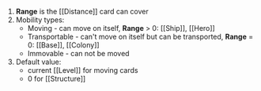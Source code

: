 1. **Range** is the [[Distance]] card can cover
2. Mobility types:
	- Moving - can move on itself, **Range** > 0: [[Ship]], [[Hero]]
	- Transportable - can't move on itself but can be transported, **Range** = 0: [[Base]], [[Colony]]
	- Immovable - can not be moved
3. Default value:
	- current [[Level]] for moving cards
	- 0 for [[Structure]]
